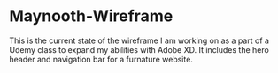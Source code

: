 # Maynooth-Wireframe

This is the current state of the wireframe I am working on as a part of a Udemy class to expand my abilities with Adobe XD. It includes the hero header and navigation bar for a furnature website.
